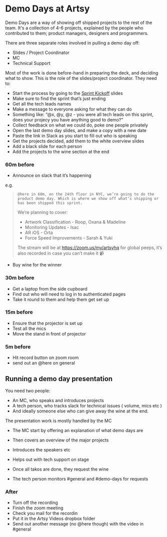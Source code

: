 # Demo Days at Artsy

Demo Days are a way of showing off shipped projects to the rest of the team. It's a collection of 4-6 projects,
explained by the people who contributed to them; product managers, designers and programmers.

There are three separate roles involved in pulling a demo day off:

* Slides / Project Coordinator
* MC
* Technical Support

Most of the work is done before-hand in preparing the deck, and deciding what to show. This is the role of the
slides/project coordinator. They need to:

* Start the process by going to the [Sprint Kickoff][kickoff] slides
* Make sure to find the sprint that’s just ending
* Get all the tech leads names
* Make a message to everyone asking for what they can do
* Something like: “@x, @y, @z - you were all tech leads on this sprint, does your projecy you have anything good to
  demo?”
* Collect feedback on what we could do, poke one people privately
* Open the last demo day slides, and make a copy with a new date
* Paste the link in Slack as you start to fill out who is speaking
* Get the projects decided, add them to the white overview slides
* Add a black slide for each person
* Add the projects to the wine section at the end

### 60m before

* Announce on slack that it’s happening

e.g.

>     @here in 60m, on the 24th floor in NYC, we’re going to do the product demo day. Which is where we show off what’s shipping or has been shipped this sprint.
>
> We’re planning to cover:
>
> * Artwork Classification - Roop, Oxana & Madeline
> * Monitoring Updates - Isac
> * AR iOS - Orta
> * Force Speed Improvements - Sarah & Yuki
>
> The stream will be at https://zoom.us/my/artsyhq for global peeps, it’s also recorded in case you can’t make it
> :video_camera:

* Buy wine for the winner

### 30m before

* Get a laptop from the side cupboard
* Find out who will need to log in to authenticated pages
* Take it round to them and help them get set up

### 15m before

* Ensure that the projector is set up
* Test all the mics
* Move the stand in front of projector

### 5m before

* Hit record button on zoom room
* send out an @here on general

## Running a demo day presentation

You need two people:

* An MC, who speaks and introduces projects
* A tech person, who tracks slack for technical issues ( volume, mics etc )
* And ideally someone else who can give away the wine at the end.

The presentation work is mostly handled by the MC

* The MC start by offering an explanation of what demo days are
* Then covers an overview of the major projects
* Introduces the speakers etc
* Helps out with tech support on stage
* Once all takos are done, they request the wine

* The tech person monitors #general and #demo-days for requests

### After

* Turn off the recording
* Finish the zoom meeting
* Check you mail for the recordin
* Put it in the Artsy Videos dropbox folder
* Send out another message (no @here though) with the video in #general

[kickoff]: https://docs.google.com/presentation/d/1qnaMUeshbvHb-m3kFGmnzySsoGL-jKx8iF0E5H8sJXQ/edit#slide=id.g3534ea4f12_0_0
